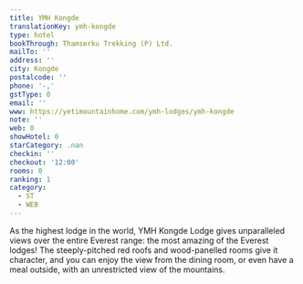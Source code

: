 ```yaml
---
title: YMH Kongde
translationKey: ymh-kongde
type: hotel
bookThrough: Thamserku Trekking (P) Ltd.
mailTo: ''
address: ''
city: Kongde
postalcode: ''
phone: '-,'
gstType: 0
email: ''
www: https://yetimountainhome.com/ymh-lodges/ymh-kongde
note: ''
web: 0
showHotel: 0
starCategory: .nan
checkin: ''
checkout: '12:00'
rooms: 0
ranking: 1
category:
  - ST
  - WEB
---
```





As the highest lodge in the world, YMH Kongde Lodge gives unparalleled views over the entire Everest range: the most amazing of the Everest lodges! The steeply-pitched red roofs and wood-panelled rooms give it character, and you can enjoy the view from the dining room, or even have a meal outside, with an unrestricted view of the mountains.
